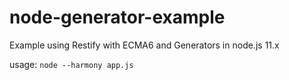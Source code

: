 node-generator-example
======================

Example using Restify with ECMA6 and Generators in node.js 11.x

usage: `node --harmony app.js` 
